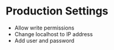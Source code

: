 # Production Settings

- Allow write permissions
- Change localhost to IP address
- Add user and password
